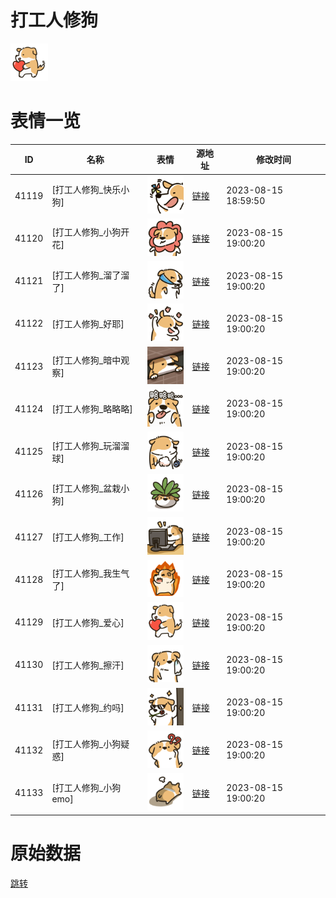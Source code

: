 # 打工人修狗

<img src="./cover.png" height="60" alt="cover" />

# 表情一览

|ID|名称|表情|源地址|修改时间|
|----|----|----|----|----|
|41119|[打工人修狗_快乐小狗]|<img src="./pic/041119_%5B打工人修狗_快乐小狗%5D.png" height="60" alt="快乐小狗"/>|[链接](https://i0.hdslb.com/bfs/garb/29304fc2ca83851d4aa20bae2c885b7aed443612.png)|2023-08-15 18:59:50|
|41120|[打工人修狗_小狗开花]|<img src="./pic/041120_%5B打工人修狗_小狗开花%5D.png" height="60" alt="小狗开花"/>|[链接](https://i0.hdslb.com/bfs/garb/b9cc1cd07e6d52f52f17219b7407cb61d1424978.png)|2023-08-15 19:00:20|
|41121|[打工人修狗_溜了溜了]|<img src="./pic/041121_%5B打工人修狗_溜了溜了%5D.png" height="60" alt="溜了溜了"/>|[链接](https://i0.hdslb.com/bfs/garb/da2dd9d8c5864cabd74cc364d4ca990964190d11.png)|2023-08-15 19:00:20|
|41122|[打工人修狗_好耶]|<img src="./pic/041122_%5B打工人修狗_好耶%5D.png" height="60" alt="好耶"/>|[链接](https://i0.hdslb.com/bfs/garb/0278f57ce7d9090420c5ed94d11ce7f4538d0702.png)|2023-08-15 19:00:20|
|41123|[打工人修狗_暗中观察]|<img src="./pic/041123_%5B打工人修狗_暗中观察%5D.png" height="60" alt="暗中观察"/>|[链接](https://i0.hdslb.com/bfs/garb/84427ff697d17a52d2ae204e6923d52705fad2a0.png)|2023-08-15 19:00:20|
|41124|[打工人修狗_略略略]|<img src="./pic/041124_%5B打工人修狗_略略略%5D.png" height="60" alt="略略略"/>|[链接](https://i0.hdslb.com/bfs/garb/2589d435fb237b351ad28da5bd547c29620b15ef.png)|2023-08-15 19:00:20|
|41125|[打工人修狗_玩溜溜球]|<img src="./pic/041125_%5B打工人修狗_玩溜溜球%5D.png" height="60" alt="玩溜溜球"/>|[链接](https://i0.hdslb.com/bfs/garb/dcc86febf4a47e7be511c3293a87b3fc77d8d35c.png)|2023-08-15 19:00:20|
|41126|[打工人修狗_盆栽小狗]|<img src="./pic/041126_%5B打工人修狗_盆栽小狗%5D.png" height="60" alt="盆栽小狗"/>|[链接](https://i0.hdslb.com/bfs/garb/d057f3421ceea527252d76f89bb1951923170704.png)|2023-08-15 19:00:20|
|41127|[打工人修狗_工作]|<img src="./pic/041127_%5B打工人修狗_工作%5D.png" height="60" alt="工作"/>|[链接](https://i0.hdslb.com/bfs/garb/77b7f6a3c8871bfc0d947458716811f90a127968.png)|2023-08-15 19:00:20|
|41128|[打工人修狗_我生气了]|<img src="./pic/041128_%5B打工人修狗_我生气了%5D.png" height="60" alt="我生气了"/>|[链接](https://i0.hdslb.com/bfs/garb/d5600e72b45ddf1ef1950ba02284c14b4c280a03.png)|2023-08-15 19:00:20|
|41129|[打工人修狗_爱心]|<img src="./pic/041129_%5B打工人修狗_爱心%5D.png" height="60" alt="爱心"/>|[链接](https://i0.hdslb.com/bfs/garb/e6137ad5997de2fd85ca30b38885dc1301c68aa3.png)|2023-08-15 19:00:20|
|41130|[打工人修狗_擦汗]|<img src="./pic/041130_%5B打工人修狗_擦汗%5D.png" height="60" alt="擦汗"/>|[链接](https://i0.hdslb.com/bfs/garb/db9feadcf5490391c764a6f6be49bb35ef6865ba.png)|2023-08-15 19:00:20|
|41131|[打工人修狗_约吗]|<img src="./pic/041131_%5B打工人修狗_约吗%5D.png" height="60" alt="约吗"/>|[链接](https://i0.hdslb.com/bfs/garb/2389231804bfa59c5a0a2bd35467e8849ab41f1c.png)|2023-08-15 19:00:20|
|41132|[打工人修狗_小狗疑惑]|<img src="./pic/041132_%5B打工人修狗_小狗疑惑%5D.png" height="60" alt="小狗疑惑"/>|[链接](https://i0.hdslb.com/bfs/garb/8d7d5199118bfafaae371560aa51505f4986abd6.png)|2023-08-15 19:00:20|
|41133|[打工人修狗_小狗emo]|<img src="./pic/041133_%5B打工人修狗_小狗emo%5D.png" height="60" alt="小狗emo"/>|[链接](https://i0.hdslb.com/bfs/garb/0be36930447bcca2c769eab13a0a4cba5395324c.png)|2023-08-15 19:00:20|

# 原始数据

[跳转](./raw.json)

